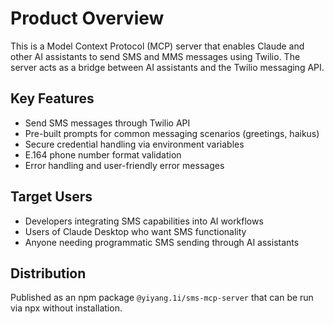 # Product Overview

This is a Model Context Protocol (MCP) server that enables Claude and other AI assistants to send SMS and MMS messages using Twilio. The server acts as a bridge between AI assistants and the Twilio messaging API.

## Key Features
- Send SMS messages through Twilio API
- Pre-built prompts for common messaging scenarios (greetings, haikus)
- Secure credential handling via environment variables
- E.164 phone number format validation
- Error handling and user-friendly error messages

## Target Users
- Developers integrating SMS capabilities into AI workflows
- Users of Claude Desktop who want SMS functionality
- Anyone needing programmatic SMS sending through AI assistants

## Distribution
Published as an npm package `@yiyang.1i/sms-mcp-server` that can be run via npx without installation.